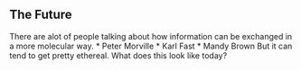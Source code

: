 ##  The Future



<aside class="notes">
   There are alot of people talking about how information can be exchanged in a more molecular way.
  * Peter Morville
  * Karl Fast
  * Mandy Brown
  But it can tend to get pretty ethereal. What does this look like today?
</aside>

